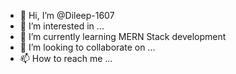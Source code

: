 - 👋 Hi, I’m @Dileep-1607
- 👀 I’m interested in ...
- 🌱 I’m currently learning MERN Stack development
- 💞️ I’m looking to collaborate on ...
- 📫 How to reach me ...

<!---
Dileep-1607/Dileep-1607 is a ✨ special ✨ repository because its `README.md` (this file) appears on your GitHub profile.
You can click the Preview link to take a look at your changes.
--->
